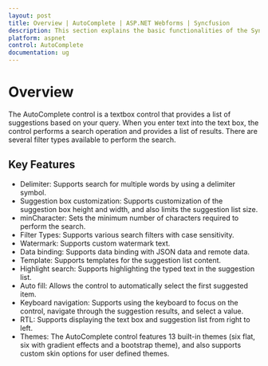 ```yaml
---
layout: post
title: Overview | AutoComplete | ASP.NET Webforms | Syncfusion
description: This section explains the basic functionalities of the Syncfusion ASP.NET Web Forms Autocomplete textbox component.
platform: aspnet
control: AutoComplete
documentation: ug
---
```


# Overview

The AutoComplete control is a textbox control that provides a list of suggestions based on your query. When you enter text into the text box, the control performs a search operation and provides a list of results. There are several filter types available to perform the search.

## Key Features

* Delimiter: Supports search for multiple words by using a delimiter symbol.
* Suggestion box customization: Supports customization of the suggestion box height and width, and also limits the suggestion list size.
* minCharacter: Sets the minimum number of characters required to perform the search.
* Filter Types: Supports various search filters with case sensitivity.
* Watermark: Supports custom watermark text.
* Data binding: Supports data binding with JSON data and remote data.
* Template: Supports templates for the suggestion list content.
* Highlight search: Supports highlighting the typed text in the suggestion list.
* Auto fill: Allows the control to automatically select the first suggested item.
* Keyboard navigation: Supports using the keyboard to focus on the control, navigate through the suggestion results, and select a value.
* RTL: Supports displaying the text box and suggestion list from right to left.
* Themes: The AutoComplete control features 13 built-in themes (six flat, six with gradient effects and a bootstrap theme), and also supports custom skin options for user defined themes.
